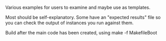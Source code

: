 Various examples for users to examine and maybe use as templates.

Most should be self-explanatory. Some have an "expected results" file so you can check the output of instances you run against them.

Build after the main code has been created, using make -f MakefileBoot
